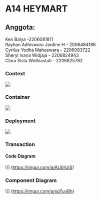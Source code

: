 # A14 HEYMART

## Anggota:
Ken Balya -2206081811 <br>
Rayhan Adhisworo Jardine H - 2006484186 <br>
Cyrilus Yodha Maheswara - 2206083722 <br>
Sheryl Ivana Widjaja - 2206824943 <br>
Clara Sista Widhiastuti - 2206825782 <br>

### Context
![](https://imgur.com/7xgcptr.jpg)

### Container
![](https://imgur.com/E4Ruy7D.jpg)

### Deployment
![](https://imgur.com/UT4EE5u.jpg)

### Transaction
#### Code Diagram
![] (https://imgur.com/a/AU0rUiS)

### Component Diagram
![] (https://imgur.com/a/sgTuvBh)

